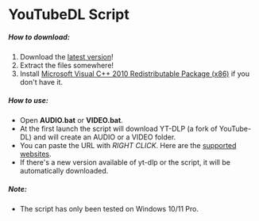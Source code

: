 # YouTubeDL Script

##### How to download:
1) Download the [latest version](https://github.com/Xelofan/youtubedl-script/archive/refs/heads/master.zip)!
2) Extract the files somewhere!
3) Install [Microsoft Visual C++ 2010 Redistributable Package (x86)](https://www.microsoft.com/en-US/download/details.aspx?id=5555) if you don't have it.

##### How to use:
- Open **AUDIO.bat** or **VIDEO.bat**.
- At the first launch the script will download YT-DLP (a fork of YouTube-DL) and will create an AUDIO or a VIDEO folder.
- You can paste the URL with *RIGHT CLICK*. Here are the [supported websites](https://ytdl-org.github.io/youtube-dl/supportedsites.html).
- If there's a new version available of yt-dlp or the script, it will be automatically downloaded.

##### Note:
- The script has only been tested on Windows 10/11 Pro.
